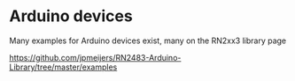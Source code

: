 # Arduino devices

Many examples for Arduino devices exist, many on the RN2xx3 library page

https://github.com/jpmeijers/RN2483-Arduino-Library/tree/master/examples
